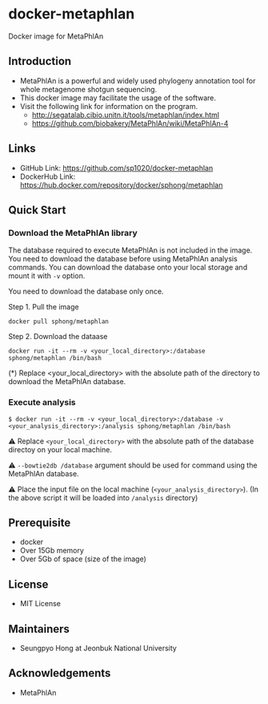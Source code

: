 # docker-metaphlan

Docker image for MetaPhlAn 

## Introduction 

- MetaPhlAn is a powerful and widely used phylogeny annotation tool for whole metagenome shotgun sequencing. 
- This docker image may facilitate the usage of the software.
- Visit the following link for information on the program.
  - http://segatalab.cibio.unitn.it/tools/metaphlan/index.html
  - https://github.com/biobakery/MetaPhlAn/wiki/MetaPhlAn-4

## Links

* GitHub Link: https://github.com/sp1020/docker-metaphlan
* DockerHub Link: https://hub.docker.com/repository/docker/sphong/metaphlan

## Quick Start 

### Download the MetaPhlAn library 

The database required to execute MetaPhlAn is not included in the image. You need to download the database before using MetaPhlAn analysis commands. You can download the database onto your local storage and mount it with `-v` option. 

You need to download the database only once. 

Step 1. Pull the image 

```
docker pull sphong/metaphlan
```

Step 2. Download the dataase 

```
docker run -it --rm -v <your_local_directory>:/database sphong/metaphlan /bin/bash
```
(*) Replace <your_local_directory> with the absolute path of the directory to download the MetaPhlAn database.


### Execute analysis 

```
$ docker run -it --rm -v <your_local_directory>:/database -v <your_analysis_directory>:/analysis sphong/metaphlan /bin/bash
```
⚠ Replace `<your_local_directory>` with the absolute path of the database directoy on your local machine.

⚠ `--bowtie2db /database` argument should be used for command using the MetaPhlAn database.

⚠ Place the input file on the local machine (`<your_analysis_directory>`). (In the above script it will be loaded into `/analysis` directory)

## Prerequisite 

- docker 
- Over 15Gb memory 
- Over 5Gb of space (size of the image)

## License 

- MIT License 

## Maintainers 

- Seungpyo Hong at Jeonbuk National University 

## Acknowledgements 

- MetaPhlAn  

